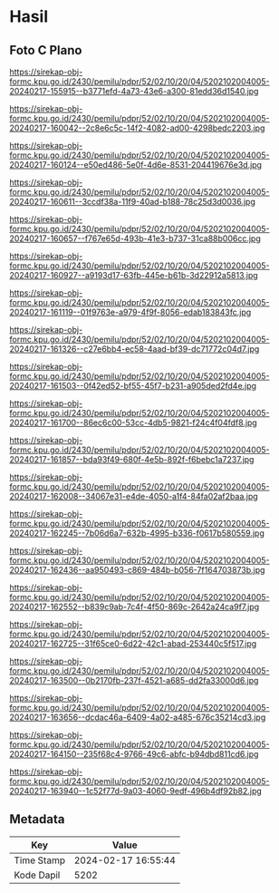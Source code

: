 # Hasil

## Foto C Plano

https://sirekap-obj-formc.kpu.go.id/2430/pemilu/pdpr/52/02/10/20/04/5202102004005-20240217-155915--b3771efd-4a73-43e6-a300-81edd36d1540.jpg

https://sirekap-obj-formc.kpu.go.id/2430/pemilu/pdpr/52/02/10/20/04/5202102004005-20240217-160042--2c8e6c5c-14f2-4082-ad00-4298bedc2203.jpg

https://sirekap-obj-formc.kpu.go.id/2430/pemilu/pdpr/52/02/10/20/04/5202102004005-20240217-160124--e50ed486-5e0f-4d6e-8531-204419676e3d.jpg

https://sirekap-obj-formc.kpu.go.id/2430/pemilu/pdpr/52/02/10/20/04/5202102004005-20240217-160611--3ccdf38a-11f9-40ad-b188-78c25d3d0036.jpg

https://sirekap-obj-formc.kpu.go.id/2430/pemilu/pdpr/52/02/10/20/04/5202102004005-20240217-160657--f767e65d-493b-41e3-b737-31ca88b006cc.jpg

https://sirekap-obj-formc.kpu.go.id/2430/pemilu/pdpr/52/02/10/20/04/5202102004005-20240217-160927--a9193d17-63fb-445e-b61b-3d22912a5813.jpg

https://sirekap-obj-formc.kpu.go.id/2430/pemilu/pdpr/52/02/10/20/04/5202102004005-20240217-161119--01f9763e-a979-4f9f-8056-edab183843fc.jpg

https://sirekap-obj-formc.kpu.go.id/2430/pemilu/pdpr/52/02/10/20/04/5202102004005-20240217-161326--c27e6bb4-ec58-4aad-bf39-dc71772c04d7.jpg

https://sirekap-obj-formc.kpu.go.id/2430/pemilu/pdpr/52/02/10/20/04/5202102004005-20240217-161503--0f42ed52-bf55-45f7-b231-a905ded2fd4e.jpg

https://sirekap-obj-formc.kpu.go.id/2430/pemilu/pdpr/52/02/10/20/04/5202102004005-20240217-161700--86ec6c00-53cc-4db5-9821-f24c4f04fdf8.jpg

https://sirekap-obj-formc.kpu.go.id/2430/pemilu/pdpr/52/02/10/20/04/5202102004005-20240217-161857--bda93f49-680f-4e5b-892f-f6bebc1a7237.jpg

https://sirekap-obj-formc.kpu.go.id/2430/pemilu/pdpr/52/02/10/20/04/5202102004005-20240217-162008--34067e31-e4de-4050-a1f4-84fa02af2baa.jpg

https://sirekap-obj-formc.kpu.go.id/2430/pemilu/pdpr/52/02/10/20/04/5202102004005-20240217-162245--7b06d6a7-632b-4995-b336-f0617b580559.jpg

https://sirekap-obj-formc.kpu.go.id/2430/pemilu/pdpr/52/02/10/20/04/5202102004005-20240217-162436--aa950493-c869-484b-b056-7f164703873b.jpg

https://sirekap-obj-formc.kpu.go.id/2430/pemilu/pdpr/52/02/10/20/04/5202102004005-20240217-162552--b839c9ab-7c4f-4f50-869c-2642a24ca9f7.jpg

https://sirekap-obj-formc.kpu.go.id/2430/pemilu/pdpr/52/02/10/20/04/5202102004005-20240217-162725--31f65ce0-6d22-42c1-abad-253440c5f517.jpg

https://sirekap-obj-formc.kpu.go.id/2430/pemilu/pdpr/52/02/10/20/04/5202102004005-20240217-163500--0b2170fb-237f-4521-a685-dd2fa33000d6.jpg

https://sirekap-obj-formc.kpu.go.id/2430/pemilu/pdpr/52/02/10/20/04/5202102004005-20240217-163656--dcdac46a-6409-4a02-a485-676c35214cd3.jpg

https://sirekap-obj-formc.kpu.go.id/2430/pemilu/pdpr/52/02/10/20/04/5202102004005-20240217-164150--235f68c4-9766-49c6-abfc-b94dbd811cd6.jpg

https://sirekap-obj-formc.kpu.go.id/2430/pemilu/pdpr/52/02/10/20/04/5202102004005-20240217-163940--1c52f77d-9a03-4060-9edf-496b4df92b82.jpg


## Metadata

| Key        | Value               |
| ---------- | ------------------- |
| Time Stamp | 2024-02-17 16:55:44 |
| Kode Dapil | 5202                |



